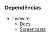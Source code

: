 ### Dependências

- Livewire
    - [Docs](https://laravel-livewire.com/docs/2.x/quickstart)
    - [Screencasts](https://laravel-livewire.com/screencasts/installation)